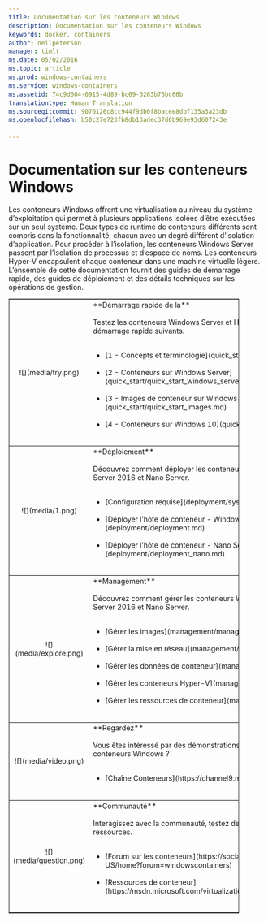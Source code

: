 ```yaml
---
title: Documentation sur les conteneurs Windows
description: Documentation sur les conteneurs Windows
keywords: docker, containers
author: neilpeterson
manager: timlt
ms.date: 05/02/2016
ms.topic: article
ms.prod: windows-containers
ms.service: windows-containers
ms.assetid: 74c9d604-0915-4d89-bc69-0263b76bc66b
translationtype: Human Translation
ms.sourcegitcommit: 9070126c8cc944f9db0f8bacee8dbf135a3a23db
ms.openlocfilehash: b50c27e723fb8db13adec37d6b969e93d607243e

---
```


# Documentation sur les conteneurs Windows

Les conteneurs Windows offrent une virtualisation au niveau du système d’exploitation qui permet à plusieurs applications isolées d’être exécutées sur un seul système. Deux types de runtime de conteneurs différents sont compris dans la fonctionnalité, chacun avec un degré différent d’isolation d’application. Pour procéder à l’isolation, les conteneurs Windows Server passent par l’isolation de processus et d’espace de noms. Les conteneurs Hyper-V encapsulent chaque conteneur dans une machine virtuelle légère. L’ensemble de cette documentation fournit des guides de démarrage rapide, des guides de déploiement et des détails techniques sur les opérations de gestion.

<table border="1" style="background-color:FFFFCC;border-collapse:collapse;border:1px solid FFCC00;color:000000;width:90%" cellpadding="25" cellspacing="5">
<tr>
<td ><center>![](media/try.png)</center></td>
<td>**Démarrage rapide de la**<br /><br />
Testez les conteneurs Windows Server et Hyper-V en utilisant les guides de démarrage rapide suivants.<br /><br />
<ul>
<li>[1 - Concepts et terminologie](quick_start/quick_start.md)<br /><br /></li>
<li>[2 - Conteneurs sur Windows Server](quick_start/quick_start_windows_server.md)<br /><br /></li>
<li>[3 - Images de conteneur sur Windows Server](quick_start/quick_start_images.md)<br /><br /></li>
<li>[4 - Conteneurs sur Windows 10](quick_start/quick_start_windows_10.md)<br /><br /></li>
</ul>
</td>
</tr>
<tr>
<td ><center>![](media/1.png)</center></td>
<td>**Déploiement**<br /><br />
Découvrez comment déployer les conteneurs Windows sur Windows Server 2016 et Nano Server.<br /><br />
<ul>
<li>[Configuration requise](deployment/system_requirements.md)<br /><br /></li>
<li>[Déployer l’hôte de conteneur - Windows Server](deployment/deployment.md)<br /><br /></li>
<li>[Déployer l’hôte de conteneur - Nano Server](deployment/deployment_nano.md)<br /><br /></li>

</ul>
</td>
</tr>

<tr>
<td ><center>![](media/explore.png)</center></td>
<td>**Management**<br /><br />
Découvrez comment gérer les conteneurs Windows dans Windows Server 2016 et Nano Server.<br /><br />
<ul>
<li>[Gérer les images](management/manage_images.md)<br /><br /></li>
<li>[Gérer la mise en réseau](management/container_networking.md)<br /><br /></li>
<li>[Gérer les données de conteneur](management/manage_data.md)<br /><br /></li>
<li>[Gérer les conteneurs Hyper-V](management/hyperv_container.md)<br /><br /></li>
<li>[Gérer les ressources de conteneur](management/manage_resources.md)<br /><br /></li>
</ul>
</td>
</tr>
<tr>
<td ><center>![](media/video.png)</center></td>
<td>**Regardez**<br /><br />
Vous êtes intéressé par des démonstrations et des interviews de l’équipe des conteneurs Windows ?<br /><br />
<ul>
<li>[Chaîne Conteneurs](https://channel9.msdn.com/Blogs/containers)</li>
</ul>
<br />
</td>
</tr>
<tr>
<td ><center>![](media/question.png)</center></td>
<td>**Communauté**<br /><br />
Interagissez avec la communauté, testez des exemples et trouvez d’autres ressources.<br /><br />
<ul>
<li>[Forum sur les conteneurs](https://social.msdn.microsoft.com/Forums/en-US/home?forum=windowscontainers)<br /><br /></li>
<li>[Ressources de conteneur](https://msdn.microsoft.com/virtualization/community/community_overview)<br /><br /></li>
</ul>
</td>
</tr>
</table>



<!--HONumber=Jun16_HO4-->


